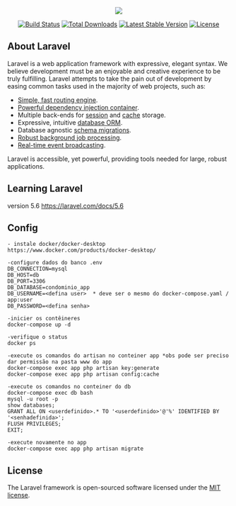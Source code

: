 <p align="center"><img src="https://laravel.com/assets/img/components/logo-laravel.svg"></p>

<p align="center">
<a href="https://travis-ci.org/laravel/framework"><img src="https://travis-ci.org/laravel/framework.svg" alt="Build Status"></a>
<a href="https://packagist.org/packages/laravel/framework"><img src="https://poser.pugx.org/laravel/framework/d/total.svg" alt="Total Downloads"></a>
<a href="https://packagist.org/packages/laravel/framework"><img src="https://poser.pugx.org/laravel/framework/v/stable.svg" alt="Latest Stable Version"></a>
<a href="https://packagist.org/packages/laravel/framework"><img src="https://poser.pugx.org/laravel/framework/license.svg" alt="License"></a>
</p>

## About Laravel

Laravel is a web application framework with expressive, elegant syntax. We believe development must be an enjoyable and creative experience to be truly fulfilling. Laravel attempts to take the pain out of development by easing common tasks used in the majority of web projects, such as:

- [Simple, fast routing engine](https://laravel.com/docs/routing).
- [Powerful dependency injection container](https://laravel.com/docs/container).
- Multiple back-ends for [session](https://laravel.com/docs/session) and [cache](https://laravel.com/docs/cache) storage.
- Expressive, intuitive [database ORM](https://laravel.com/docs/eloquent).
- Database agnostic [schema migrations](https://laravel.com/docs/migrations).
- [Robust background job processing](https://laravel.com/docs/queues).
- [Real-time event broadcasting](https://laravel.com/docs/broadcasting).

Laravel is accessible, yet powerful, providing tools needed for large, robust applications.

## Learning Laravel

   version 5.6
   https://laravel.com/docs/5.6 

## Config

    - instale docker/docker-desktop
    https://www.docker.com/products/docker-desktop/

    -configure dados do banco .env
    DB_CONNECTION=mysql
    DB_HOST=db
    DB_PORT=3306
    DB_DATABASE=condominio_app
    DB_USERNAME=<defina user>  * deve ser o mesmo do docker-compose.yaml / app:user
    DB_PASSWORD=<defina senha>

    -inicier os contêineres
    docker-compose up -d

    -verifique o status
    docker ps

    -execute os comandos do artisan no conteiner app *obs pode ser preciso dar permissão na pasta www do app
    docker-compose exec app php artisan key:generate
    docker-compose exec app php artisan config:cache

    -execute os comandos no conteiner do db
    docker-compose exec db bash
    mysql -u root -p
    show databases;
    GRANT ALL ON <userdefinido>.* TO '<userdefinido>'@'%' IDENTIFIED BY '<senhadefinida>';
    FLUSH PRIVILEGES;
    EXIT;

    -execute novamente no app
    docker-compose exec app php artisan migrate
   



## License

The Laravel framework is open-sourced software licensed under the [MIT license](https://opensource.org/licenses/MIT).
